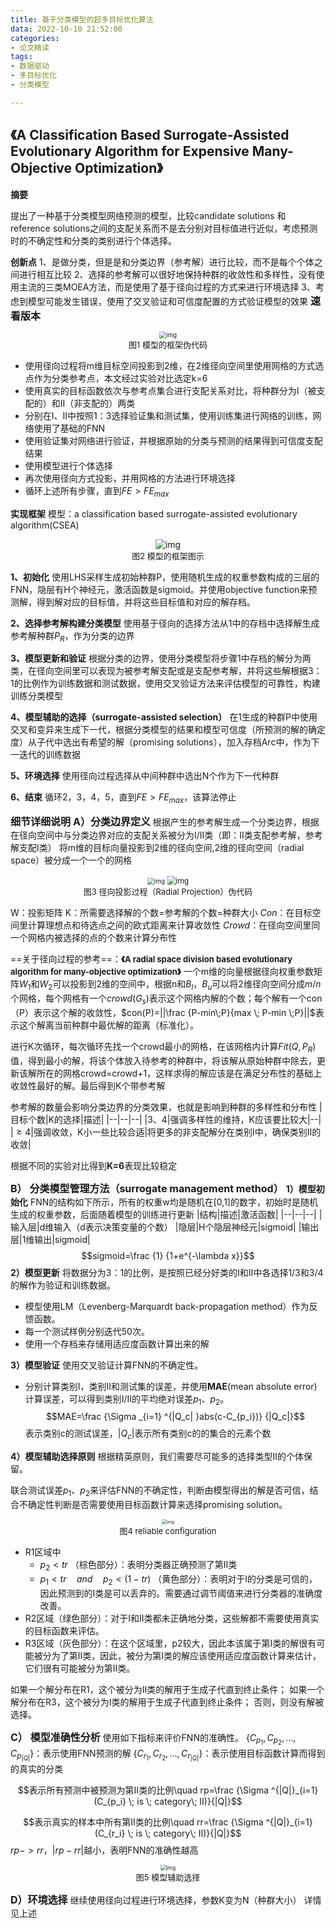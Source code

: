 ```yaml
---
title: 基于分类模型的超多目标优化算法
data: 2022-10-10 21:52:00
categories:
- 论文精读
tags:
- 数据驱动
- 多目标优化
- 分类模型

---
```

## 《A Classification Based Surrogate-Assisted Evolutionary Algorithm for Expensive Many-Objective Optimization》</span>


**摘要**

提出了一种基于分类模型网络预测的模型，比较candidate solutions 和 reference solutions之间的支配关系而不是去分别对目标值进行近似，考虑预测时的不确定性和分类的类别进行个体选择。


**创新点**
1、是做分类，但是是和分类边界（参考解）进行比较，而不是每个个体之间进行相互比较
2、选择的参考解可以很好地保持种群的收敛性和多样性，没有使用主流的三类MOEA方法，而是使用了基于径向过程的方式来进行环境选择
3、考虑到模型可能发生错误，使用了交叉验证和可信度配置的方式验证模型的效果
<font size="3">**速看版本**</font>
<center><img src="/images/2022-10/framework-csea.jpg" alt="img" style="zoom:70%"  /></center>
<center><font size="2">图1 模型的框架伪代码</font></center>

* 使用径向过程将m维目标空间投影到2维，在2维径向空间里使用网格的方式选点作为分类参考点，本文经过实验对比选定k=6
* 使用真实的目标函数依次与参考点集合进行支配关系对比，将种群分为Ⅰ（被支配的）和Ⅱ（非支配的）两类
* 分别在Ⅰ、Ⅱ中按照1：3选择验证集和测试集，使用训练集进行网络的训练，网络使用了基础的FNN
* 使用验证集对网络进行验证，并根据原始的分类与预测的结果得到可信度支配结果
* 使用模型进行个体选择
* 再次使用径向方式投影，并用网格的方法进行环境选择
* 循环上述所有步骤，直到$FE > FE_{max}$


**实现框架**
模型：a classification based surrogate-assisted evolutionary algorithm(CSEA)
<center><img src="/images/2022-10/CSEA.jpg" alt="img"  /></center>
<center><font size="2">图2 模型的框架图示</font></center>


**1、初始化**
使用LHS采样生成初始种群P，使用随机生成的权重参数构成的三层的FNN，隐层有H个神经元，激活函数是sigmoid。并使用objective function来预测解，得到解对应的目标值，并将这些目标值和对应的解存档。

**2、选择参考解构建分类模型**
使用基于径向的选择方法从1中的存档中选择解生成参考解种群$P_R$，作为分类的边界

**3、模型更新和验证**
根据分类的边界，使用分类模型将步骤1中存档的解分为两类，在径向空间里可以表现为被参考解支配或是支配参考解，并将这些解根据3：1的比例作为训练数据和测试数据，使用交叉验证方法来评估模型的可靠性，构建训练分类模型

**4、模型辅助的选择（surrogate-assisted selection）**
在1生成的种群P中使用交叉和变异来生成下一代，根据分类模型的结果和模型可信度（所预测的解的确定度）从子代中选出有希望的解（promising solutions），加入存档Arc中，作为下一迭代的训练数据

**5、环境选择**
使用径向过程选择从中间种群中选出N个作为下一代种群

**6、结束**
循环2，3，4，5，直到$FE>FE_{max}$，该算法停止


<font size="3">**细节详细说明**</font>
<font size="3">**A）分类边界定义**</font>
根据产生的参考解生成一个分类边界，根据在径向空间中与分类边界对应的支配关系被分为Ⅰ/Ⅱ类（即：Ⅱ类支配参考解，参考解支配Ⅰ类）
将m维的目标向量投影到2维的径向空间,2维的径向空间（radial space）被分成一个一个的网格
<center class="half">
<img src="/images/2022-10/radial selection.jpg" alt="img" style="zoom:70%" />
<img src="/images/2022-10/radial grid.jpg" alt="img" style="zoom:85%" />
</center>

<center><font size="2">图3  径向投影过程（Radial Projection）伪代码</font></center>

W：投影矩阵
K：所需要选择解的个数=参考解的个数=种群大小
$Con$：在目标空间里计算理想点和待选点之间的欧式距离来计算收敛性
$Crowd$：在径向空间里同一个网格内被选择的点的个数来计算分布性

==关于径向过程的参考==：<font size="2">**《A radial space division based evolutionary algorithm for many-objective optimization》</font>**
一个m维的向量根据径向权重参数矩阵$W_1$和$W_2$可以投影到2维的空间中，根据n和$B_l$，$B_u$可以将2维径向空间分成$m/n$个网格，每个网格有一个$crowd(G_s)$表示这个网格内解的个数；每个解有一个con（P）表示这个解的收敛性，$con(P)=||\frac {P-min\;P}{max \; P-min \;P}||$表示这个解离当前种群中最优解的距离（标准化）。

进行K次循环，每次循环先找一个crowd最小的网格，在该网格内计算$Fit(Q,P_R)$值，得到最小的解，将该个体放入待参考的种群中，将该解从原始种群中除去，更新该解所在的网格crowd=crowd+1，这样求得的解应该是在满足分布性的基础上收敛性最好的解。最后得到K个带参考解

参考解的数量会影响分类边界的分类效果，也就是影响到种群的多样性和分布性
|目标个数|K的选择|描述|
|--|--|--|
|3、4|强调多样性的维持，K应该要比较大|--|
|$\geq 4$|强调收敛，K小一些比较合适|将更多的非支配解分在类别Ⅰ中，确保类别Ⅱ的收敛|


根据不同的实验对比得到**K=6**表现比较稳定

<font size="3">**B） 分类模型管理方法（surrogate management method）**</font>
**1）模型初始化**
FNN的结构如下所示，所有的权重w均是随机在[0,1]的数字，初始时是随机生成的权重参数，后面随着模型的训练进行更新
|结构|描述|激活函数|
|--|--|--|
|输入层|d维输入（d表示决策变量的个数）
|隐层|H个隐层神经元|sigmoid|
|输出层|1维输出|sigmoid|
$$sigmoid=\frac {1} {1+e^{-\lambda x}}$$
**2）模型更新**
将数据分为3：1的比例，是按照已经分好类的Ⅰ和Ⅱ中各选择1/3和3/4的解作为验证和训练数据。
* 模型使用LM（Levenberg-Marquardt back-propagation method）作为反馈函数。
* 每一个测试样例分别迭代50次。
* 使用一个存档来存储用适应度函数计算出来的解


**3）模型验证**
使用交叉验证计算FNN的不确定性。
* 分别计算类别Ⅰ，类别Ⅱ和测试集的误差，并使用**MAE**(mean absolute error)计算误差，可以得到类别Ⅰ/Ⅱ的平均绝对误差$p_1$、$p_2$。
  $$MAE=\frac {\Sigma _{i=1} ^{|Q_c| }abs(c-C_{p_i})} {|Q_c|}$$
表示类别c的测试误差，$|Q_c|$表示所有类别c的的集合的元素个数

**4）模型辅助选择原则**
根据精英原则，我们需要尽可能多的选择类型Ⅱ的个体保留。

联合测试误差$p_1$、$p_2$来评估FNN的不确定性，判断由模型得出的解是否可信，结合不确定性判断是否需要使用目标函数计算来选择promising solution。

<center><img src="/images/2022-10/reliable configuration.jpg" alt="img" style="zoom:50%" /></center>
<center>
<font size="2">图4 reliable configuration</font>
</center>

* R1区域中
  * $p_2 < tr$ （棕色部分）：表明分类器正确预测了第Ⅱ类
  * $p_1<tr \quad and \quad  p_2 <(1-tr)$ （黄色部分）：表明对于Ⅰ的分类是可信的，因此预测到的Ⅰ类是可以丢弃的。需要通过调节阈值来进行分类器的准确度改善。
* R2区域（绿色部分）：对于Ⅰ和Ⅱ类都未正确地分类，这些解都不需要使用真实的目标函数来评估。
* R3区域（灰色部分）：在这个区域里，p2较大，因此本该属于第Ⅰ类的解很有可能被分为了第Ⅱ类，因此，被分为第Ⅰ类的解应该使用适应度函数计算来估计，它们很有可能被分为第Ⅱ类。

如果一个解分布在R1，这个被分为Ⅱ类的解用于生成子代直到终止条件；
如果一个解分布在R3，这个被分为Ⅰ类的解用于生成子代直到终止条件；
否则，则没有解被选择。
  

<font size="3">**C） 模型准确性分析**</font>
使用如下指标来评价FNN的准确性。
$\{ C_{p_1} ,C_{p_2} ,...,C_{p_{|Q|}} \}$：表示使用FNN预测的解
$\{ C_{r_1} ,C_{r_2} ,...,C_{r_{|Q|}} \}$：表示使用目标函数计算而得到的真实的分类

$$表示所有预测中被预测为第Ⅱ类的比例\quad rp=\frac {\Sigma ^{|Q|}_{i=1} (C_{p_i} \; is \; category\; Ⅱ)}{|Q|}$$

$$表示真实的样本中所有第Ⅱ类的比例\quad rr=\frac {\Sigma ^{|Q|}_{i=1} (C_{r_i} \; is \; category\; Ⅱ)}{|Q|}$$
$rp->rr$，$|rp-rr|$越小，表明FNN的准确性越高

<center><img src="/images/2022-10/1-4 模型辅助选择.jpg" alt="img" style="zoom:60%" /></center>
<center>
<font size="2">图5 模型辅助选择</font>
</center>

<font size="3">**D）环境选择**</font>
继续使用径向过程进行环境选择，参数K变为N（种群大小）
详情见上述